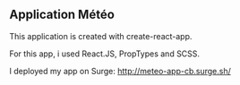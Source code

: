 ## Application Météo

This application is created with create-react-app.

For this app, i used React.JS, PropTypes and SCSS.

I deployed my app on Surge: http://meteo-app-cb.surge.sh/

